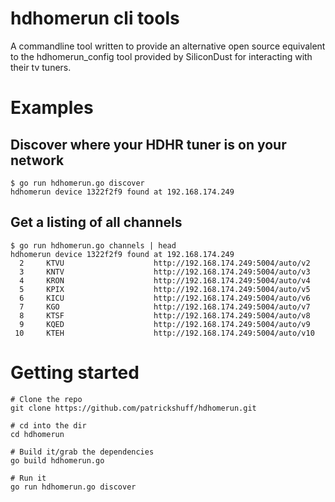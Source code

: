 # hdhomerun cli tools
A commandline tool written to provide an alternative open source equivalent to the hdhomerun_config tool provided by SiliconDust for interacting with their tv tuners.

# Examples
## Discover where your HDHR tuner is on your network
```
$ go run hdhomerun.go discover       
hdhomerun device 1322f2f9 found at 192.168.174.249
```
## Get a listing of all channels
```
$ go run hdhomerun.go channels | head      
hdhomerun device 1322f2f9 found at 192.168.174.249
  2     KTVU                    http://192.168.174.249:5004/auto/v2
  3     KNTV                    http://192.168.174.249:5004/auto/v3
  4     KRON                    http://192.168.174.249:5004/auto/v4
  5     KPIX                    http://192.168.174.249:5004/auto/v5
  6     KICU                    http://192.168.174.249:5004/auto/v6
  7     KGO                     http://192.168.174.249:5004/auto/v7
  8     KTSF                    http://192.168.174.249:5004/auto/v8
  9     KQED                    http://192.168.174.249:5004/auto/v9
 10     KTEH                    http://192.168.174.249:5004/auto/v10
 ```
 
# Getting started
```
# Clone the repo
git clone https://github.com/patrickshuff/hdhomerun.git

# cd into the dir
cd hdhomerun

# Build it/grab the dependencies
go build hdhomerun.go

# Run it
go run hdhomerun.go discover

```
